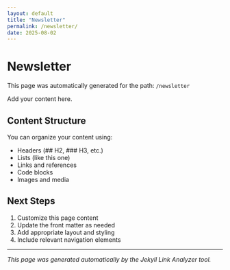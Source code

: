 ```yaml
---
layout: default
title: "Newsletter"
permalink: /newsletter/
date: 2025-08-02
---
```


# Newsletter

This page was automatically generated for the path: `/newsletter`

Add your content here.

## Content Structure

You can organize your content using:

- Headers (## H2, ### H3, etc.)
- Lists (like this one)
- Links and references
- Code blocks
- Images and media

## Next Steps

1. Customize this page content
2. Update the front matter as needed
3. Add appropriate layout and styling
4. Include relevant navigation elements

---

*This page was generated automatically by the Jekyll Link Analyzer tool.*